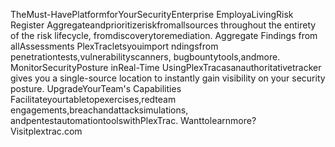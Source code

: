 TheMust-HavePlatformforYourSecurityEnterprise
EmployaLivingRisk Register
Aggregateandprioritizeriskfromallsources throughout the entirety of the risk lifecycle, fromdiscoverytoremediation.
Aggregate Findings from allAssessments
PlexTracletsyouimport ndingsfrom penetrationtests,vulnerabilityscanners, bugbountytools,andmore.
MonitorSecurityPosture inReal-Time
UsingPlexTracasanauthoritativetracker gives you a single-source location to instantly gain visibility on your security posture.
UpgradeYourTeam's Capabilities
Facilitateyourtabletopexercises,redteam engagements,breachandattacksimulations, andpentestautomationtoolswithPlexTrac.
Wanttolearnmore?Visitplextrac.com


